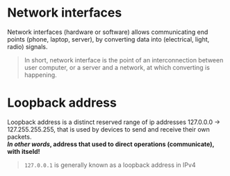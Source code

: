 # Network interfaces
Network interfaces (hardware or software) allows communicating end points (phone, laptop, server), by converting data into (electrical, light, radio) signals.  
> In short, network interface is the point of an interconnection between user computer, or a server and a network, at which converting is happening.

# Loopback address
Loopback address is a distinct reserved range of ip addresses 127.0.0.0 -> 127.255.255.255, that is used by devices to send and receive their own packets.  
**_In other words_, address that used to direct operations (communicate), with itseld!**
> `127.0.0.1` is generally known as a loopback address in IPv4

